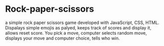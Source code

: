 # Rock-paper-scissors
a simple rock paper scissors game developed with JavaScript, CSS, HTML.
Dispalays simple emojis as palyed, keeps track of scores and display it, allows reset score.
You pick a move, computer selects random move, displays your move and computer choice, tells who win.
